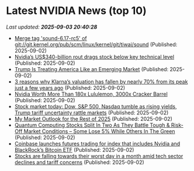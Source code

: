 # Latest NVIDIA News (top 10)
_Last updated: **2025-09-03 20:40:28**_

- [Merge tag 'sound-6.17-rc5' of git://git.kernel.org/pub/scm/linux/kernel/git/tiwai/sound](https://git.kernel.org/pub/scm/linux/kernel/git/torvalds/linux.git/commit/?id=e6b9dce0aeeb91dfc0974ab87f02454e24566182) (Published: 2025-09-02)
- [Nvidia’s US$340-billion rout drags stock below key technical level](https://financialpost.com/investing/nvidia-340-billion-rout-drags-stock-below-key-technical-level) (Published: 2025-09-02)
- [Trump Is Treating America Like an Emerging Market](http://foreignpolicy.com/2025/09/02/trump-tariffs-emerging-markets-volatility-prices/) (Published: 2025-09-02)
- [3 reasons why Klarna’s valuation has fallen by nearly 70% from its peak just a few years ago](https://fortune.com/2025/09/02/klarna-ipo-bnpl-unicorn-3-reasons-why-fell-69-percent/) (Published: 2025-09-02)
- [Nvidia Worth More Than 180x Lululemon, 3000x Cracker Barrel](https://biztoc.com/x/14ad5d31b3efa86f) (Published: 2025-09-02)
- [Stock market today: Dow, S&P 500, Nasdaq tumble as rising yields, Trump tariff uncertainty rattle markets](https://finance.yahoo.com/news/live/stock-market-today-dow-sp-500-nasdaq-tumble-as-rising-yields-trump-tariff-uncertainty-rattle-markets-200528170.html) (Published: 2025-09-02)
- [My Market Outlook for the Rest of 2025](https://biztoc.com/x/343641788650c925) (Published: 2025-09-02)
- [Quantum Computing Stocks Split In Two As They Battle Tough & Risk-Off Market Conditions – Some Lose 5% While Others In The Green](https://wccftech.com/quantum-computing-stocks-split-in-two-as-they-battle-tough-risk-off-market-conditions-some-lose-5-while-others-in-the-green/) (Published: 2025-09-02)
- [Coinbase launches futures trading for index that includes Nvidia and BlackRock’s Bitcoin ETF](https://biztoc.com/x/acf23187b46cdeff) (Published: 2025-09-02)
- [Stocks are falling towards their worst day in a month amid tech sector declines and tariff concerns](https://fortune.com/2025/09/02/stock-market-today-stocks-falling-tech-sector-declines-tariff-concerns/) (Published: 2025-09-02)
